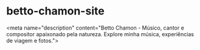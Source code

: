 # betto-chamon-site
&lt;meta name="description" content="Betto Chamon - Músico, cantor e compositor apaixonado pela natureza. Explore minha música, experiências de viagem e fotos.">

